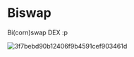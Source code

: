 # Biswap

Bi(corn)swap DEX :p

![3f7bebd90b12406f9b4591cef903461d](https://user-images.githubusercontent.com/118578313/208284614-0483dcbe-0afc-42b8-b4bd-a6ed41df5c6d.jpg)
